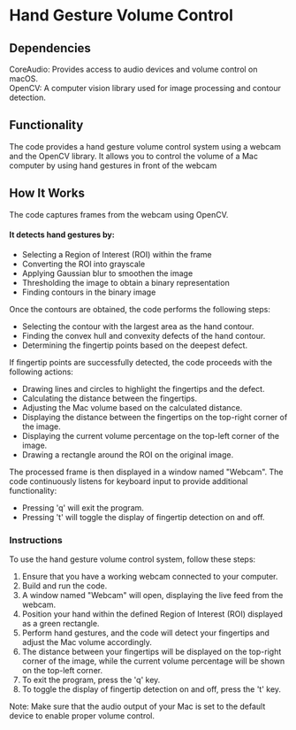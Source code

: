 # **Hand Gesture Volume Control**
## **Dependencies**
CoreAudio: Provides access to audio devices and volume control on macOS.<br>OpenCV: A computer vision library used for image processing and contour detection.

## **Functionality**
The code provides a hand gesture volume control system using a webcam and the OpenCV library. It allows you to control the volume of a Mac computer by using hand gestures in front of the webcam

## **How It Works**
The code captures frames from the webcam using OpenCV.

#### It detects hand gestures by:
- Selecting a Region of Interest (ROI) within the frame
- Converting the ROI into grayscale
- Applying Gaussian blur to smoothen the image
- Thresholding the image to obtain a binary representation
- Finding contours in the binary image

Once the contours are obtained, the code performs the following steps:

- Selecting the contour with the largest area as the hand contour.
- Finding the convex hull and convexity defects of the hand contour.
- Determining the fingertip points based on the deepest defect.

If fingertip points are successfully detected, the code proceeds with the following actions:

- Drawing lines and circles to highlight the fingertips and the defect.
- Calculating the distance between the fingertips.
- Adjusting the Mac volume based on the calculated distance.
- Displaying the distance between the fingertips on the top-right corner of the image.
- Displaying the current volume percentage on the top-left corner of the image.
- Drawing a rectangle around the ROI on the original image.

The processed frame is then displayed in a window named "Webcam". The code continuously listens for keyboard input to provide additional functionality:

- Pressing 'q' will exit the program.
- Pressing 't' will toggle the display of fingertip detection on and off.

### Instructions

To use the hand gesture volume control system, follow these steps:

1. Ensure that you have a working webcam connected to your computer.
2. Build and run the code.
3. A window named "Webcam" will open, displaying the live feed from the webcam.
4. Position your hand within the defined Region of Interest (ROI) displayed as a green rectangle.
5. Perform hand gestures, and the code will detect your fingertips and adjust the Mac volume accordingly.
6. The distance between your fingertips will be displayed on the top-right corner of the image, while the current volume percentage will be shown on the top-left corner.
7. To exit the program, press the 'q' key.
8. To toggle the display of fingertip detection on and off, press the 't' key.

Note: Make sure that the audio output of your Mac is set to the default device to enable proper volume control.
